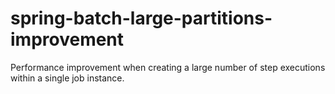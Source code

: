# spring-batch-large-partitions-improvement
Performance improvement when creating a large number of step executions within a single job instance.
